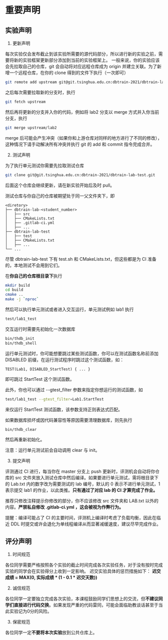 # 重要声明

## 实验声明

1. 更新声明

每次实验仅会发布截止到该实验所需要的源代码部分，所以进行新的实验之前，需要将新的实验框架更新部分添加到当前的实验框架上。
一般来说，你的实验应该会先拉取自己的仓库，git 会自动将对应远程仓库成为 origin 并建立关联。为了新增一个远程仓库，在你的 clone 得到的文件下执行（一次即可）

```bash
git remote add upstream git@git.tsinghua.edu.cn:dbtrain-2021/dbtrain-lab-student.git
```

之后每次需要拉取新的分支时，执行

```bash
git fetch upstream
```

然后再将更新的分支并入你的代码，例如将 lab2 分支以 merge 方式并入你当前分支，执行

```bash
git merge upstream/lab2
```

merge 后可能会产生冲突（如果你和上游仓库对同样的地方进行了不同的修改），这种情况下请手动解决所有冲突并执行 git 的 add 和 commit 指令完成合并。

2. 测试声明

为了执行单元测试你需要先拉取测试仓库

```bash
git clone git@git.tsinghua.edu.cn:dbtrain-2021/dbtrain-lab-test.git
```

后面这个仓库会继续更新，请在新实验开始后及时 pull。

测试仓库与你自己的仓库被期望处于同一父文件夹下，即

```
<diretory>
├── dbtrain-lab-<student_number>
│   ├── src
│   ├── CMakeLists.txt
│   ├── .gitlab-ci.yml
│   ├── ...
├── dbtrain-lab-test
│   ├── test
│   ├── CMakeLists.txt
│   ├── ...
└── ...
```

尽管 dbtrain-lab-test 下有 test.sh 和 CMakeLists.txt，但这些都是为 CI 准备的，本地测试不会用到它们。

在**你自己的仓库根目录下**执行

```bash
mkdir build
cd build
cmake ..
make -j `nproc`
```

然后可以执行单元测试或者进入交互运行，单元测试例如 lab1 执行

```bash
test/lab1_test
```

交互运行时需要先初始化一次数据库

```bash
bin/thdb_init
bin/thdb_shell
```

运行单元测试时，你可能想要跳过某些测试函数，你可以在测试函数名称前添加 DISABLED 前缀，在运行测试程序时跳过这个测试函数，如：

```
TEST(Lab1, DISABLED_StartTest) { ... }
```

即可跳过 StartTest 这个测试函数。

此外，你也可以通过 --gtest_filter 参数来指定你想运行的测试函数，如

```bash
test/lab1_test --gtest_filter=Lab1.StartTest
```

来仅运行 StartTest 测试函数，该参数支持正则表达式匹配。

如果数据库损坏或因代码兼容性等原因需要清理数据库，则先执行

```bash
bin/thdb_clear
```

然后再重新初始化。

注意：运行单元测试前会自动调用 clear 与 init。

3. 提交声明

评测通过 CI 进行，每当你在 master 分支上 push 更新时，评测机会自动将你仓库的 src 文件夹放入测试仓库中然后编译。如果要进行单元测试，需将根目录下的 Lab.txt 内的数字改为需要测试的 lab 编号，默认的 0 表示不进行单元测试，1 表示提交 lab1 的作业，以此类推。**只有通过了对应 lab 的 CI 才算完成了作业。**

推荐只修改注释提示你修改的部分，你不应该修改 src 文件夹和 LAB.txt 以外的内容。**严禁私自修改 .gitlab-ci.yml ，这会被视为作弊行为。**

提醒：编译可能占了 CI 的主要时间，评测机上编译时考虑了负载均衡，因此在临近 DDL 时提交或许会退化为单线程编译从而显著减缓速度，建议尽早完成作业。

## 评分声明

1. 时间规范

各位同学需要严格按照各个实验的截止时间完成各次实验任务，对于没有按时完成实验的同学会在实验得分上收到一定影响。
迟交实验具体的惩罚措施如下：
**迟交成绩 = MAX(0, 实际成绩 * (1 - 0.1 * 迟交天数))**

2. 诚信规范

各位同学一定要独立完成各次实验，本课程鼓励同学们思想上的交流，但**不建议同学们直接进行代码交换**。如果发现严重的代码雷同，可能会面临助教谈话甚至于当此实验记为0分的风险。

3. 保密规范

各位同学一定**不要将本次实验**放到公共仓库上。
